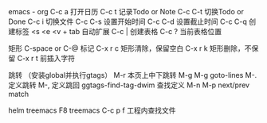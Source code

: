emacs - org
C-c a    打开日历
C-c t    记录Todo or Note
C-c C-t 切换Todo or Done
C-c i     切换文件
C-c C-s 设置开始时间
C-c C-d 设置截止时间
C-c C-q 创建标签
<s <e <v + tab 自动扩展
C-c |    创建表格
C-c ? 当前表格位置

矩形
 C-space or C-@ 标记
 C-x r c 矩形清除，保留空白
 C-x r k 矩形删除，不保留
 C-x r t 前插入字符

跳转 （安装global并执行gtags）
M-r 本页上中下跳转
M-g M-g goto-lines
M-. 定义跳转
M-, 定义跳回
ggtags-find-tag-dwim 查找定义
M-n M-p next/prev match

helm treemacs
F8  treemacs
C-c p f   工程内查找文件
